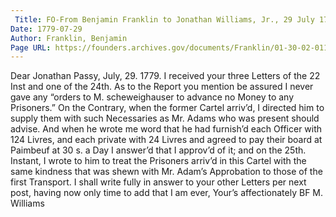 ```yaml
---
 Title: FO-From Benjamin Franklin to Jonathan Williams, Jr., 29 July 1779
Date: 1779-07-29
Author: Franklin, Benjamin
Page URL: https://founders.archives.gov/documents/Franklin/01-30-02-0113
---
```


Dear Jonathan
Passy, July, 29. 1779.
I received your three Letters of the 22 Inst and one of the 24th. As to the Report you mention be assured I never gave any “orders to M. scheweighauser to advance no Money to any Prisoners.” On the Contrary, when the former Cartel arriv’d, I directed him to supply them with such Necessaries as Mr. Adams who was present should advise. And when he wrote me word that he had furnish’d each Officer with 124 Livres, and each private with 24 Livres and agreed to pay their board at Paimbeuf at 30 s. a Day I answer’d that I approv’d of it; and on the 25th. Instant, I wrote to him to treat the Prisoners arriv’d in this Cartel with the same kindness that was shewn with Mr. Adam’s Approbation to those of the first Transport. I shall write fully in answer to your other Letters per next post, having now only time to add that I am ever, Your’s affectionately
BF
M. Williams

